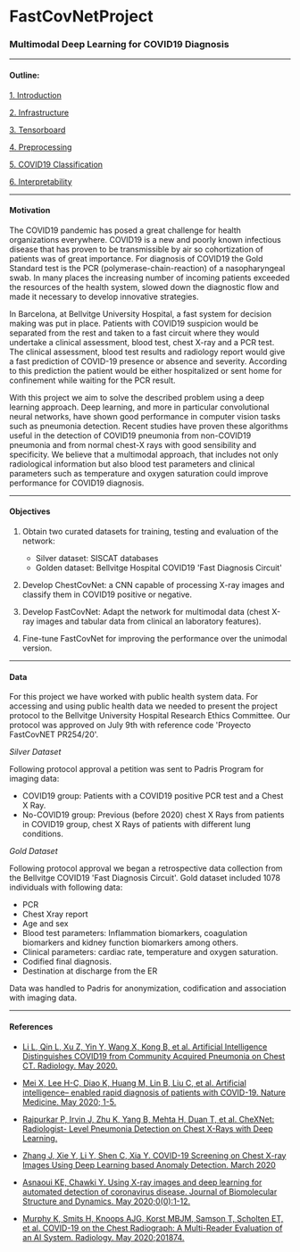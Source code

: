 # FastCovNetProject

### Multimodal Deep Learning for COVID19 Diagnosis

------------------------

#### Outline:
[1. Introduction](https://github.com/FastCovNetProject/FastCovNetProject/blob/main/README.md)

[2. Infrastructure](https://github.com/FastCovNetProject/FastCovNetProject/blob/main/Infrastructure%20%26%20Software/)

[3. Tensorboard](https://github.com/FastCovNetProject/FastCovNetProject/blob/main/Tensorboard/)

[4. Preprocessing](https://github.com/FastCovNetProject/FastCovNetProject/blob/main/Preprocessing/)

[5. COVID19 Classification](https://github.com/FastCovNetProject/FastCovNetProject/blob/main/COVID%20Classification/)

[6. Interpretability](https://github.com/FastCovNetProject/FastCovNetProject/blob/main/Interpretability/)

------------------------

#### Motivation

The COVID19 pandemic has posed a great challenge for health organizations everywhere. COVID19 is a new and poorly known infectious disease that has proven to be transmissible by air so cohortization of patients was of great importance. For diagnosis of COVID19 the Gold Standard test is the PCR (polymerase-chain-reaction) of a nasopharyngeal swab. In many places the increasing number of incoming patients exceeded the resources of the health system, slowed down the diagnostic flow and made it necessary to develop innovative strategies. 

In Barcelona, at Bellvitge University Hospital, a fast system for decision making was put in place. Patients with COVID19 suspicion would be separated from the rest and taken to a fast circuit where they would undertake a clinical assessment, blood test, chest X-ray and a PCR test. The clinical assessment, blood test results and radiology report would give a fast prediction of COVID-19 presence or absence and severity. According to this prediction the patient would be either hospitalized or sent home for confinement while waiting for the PCR result.

With this project we aim to solve the described problem using a deep learning approach. Deep learning, and more in particular convolutional neural networks, have shown good performance in computer vision tasks such as pneumonia detection. Recent studies have proven these algorithms useful in the detection of COVID19 pneumonia from non-COVID19 pneumonia and from normal chest-X rays with good sensibility and specificity. We believe that a multimodal approach, that includes not only radiological information but also blood test parameters and clinical parameters such as temperature and oxygen saturation could improve performance for COVID19 diagnosis.
 

------------------------

#### Objectives

1.	Obtain two curated datasets for training, testing and evaluation of the network:
	- Silver dataset: SISCAT databases
	- Golden dataset: Bellvitge Hospital COVID19 'Fast Diagnosis Circuit'

2.	Develop ChestCovNet: a CNN capable of processing X-ray images and classify them in COVID19 positive or negative. 

3.	Develop FastCovNet: Adapt the network for multimodal data (chest X-ray images and tabular data from clinical an laboratory features). 

4.	Fine-tune FastCovNet for improving the performance over the unimodal version. 

------------------------

#### Data

For this project we have worked with public health system data. For accessing and using public health data we needed to present the project protocol to the Bellvitge University Hospital Research Ethics Committee. Our protocol was approved on July 9th with reference code 'Proyecto FastCovNET PR254/20'.

*Silver Dataset*

Following protocol approval a petition was sent to Padris Program for imaging data:
- COVID19 group: Patients with a COVID19 positive PCR test and a Chest X Ray. 
- No-COVID19 group: Previous (before 2020) chest X Rays from patients in COVID19 group, chest X Rays of patients with different lung conditions. 

*Gold Dataset*

Following protocol approval we began a retrospective data collection from the Bellvitge COVID19 'Fast Diagnosis Circuit'. 
Gold dataset included 1078 individuals with following data:
- PCR
- Chest Xray report
- Age and sex
- Blood test parameters: Inflammation biomarkers, coagulation biomarkers and kidney function biomarkers among others. 
- Clinical parameters: cardiac rate, temperature and oxygen saturation. 
- Codified final diagnosis.
- Destination at discharge from the ER 

Data was handled to Padris for anonymization, codification and association with imaging data. 


------------------------

#### References

* [Li L, Qin L, Xu Z, Yin Y, Wang X, Kong B, et al. Artificial Intelligence Distinguishes
COVID19 from Community Acquired Pneumonia on Chest CT. Radiology. May 2020.](https://www.ncbi.nlm.nih.gov/pmc/articles/PMC7233473/pdf/radiol.2020200905.pdf)

* [Mei X, Lee H-C, Diao K, Huang M, Lin B, Liu C, et al. Artificial intelligence–
enabled rapid diagnosis of patients with COVID-19. Nature Medicine. May 2020; 1-5.](https://www.nature.com/articles/s41591-020-0931-3)

* [Rajpurkar P, Irvin J, Zhu K, Yang B, Mehta H, Duan T, et al. CheXNet: Radiologist-
Level Pneumonia Detection on Chest X-Rays with Deep Learning.](http://arxiv.org/abs/1711.05225)

* [Zhang J, Xie Y, Li Y, Shen C, Xia Y. COVID-19 Screening on Chest X-ray Images
Using Deep Learning based Anomaly Detection. March 2020](http://arxiv.org/abs/2003.12338)

* [Asnaoui KE, Chawki Y. Using X-ray images and deep learning for automated
detection of coronavirus disease. Journal of Biomolecular Structure and
Dynamics. May 2020;0(0):1-12.](https://www.tandfonline.com/doi/full/10.1080/07391102.2020.1767212)

* [Murphy K, Smits H, Knoops AJG, Korst MBJM, Samson T, Scholten ET, et al.
COVID-19 on the Chest Radiograph: A Multi-Reader Evaluation of an AI System.
Radiology. May 2020;201874.](https://pubs.rsna.org/doi/pdf/10.1148/radiol.2020201874)
